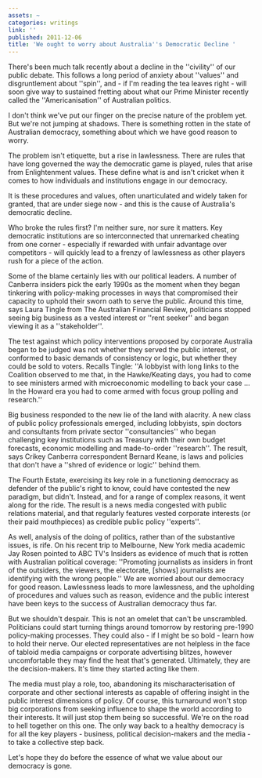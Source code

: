 ```yaml
---
assets: ~
categories: writings
link: ''
published: 2011-12-06
title: 'We ought to worry about Australia''s Democratic Decline '
---
```

There's been much talk recently about a decline in the ''civility'' of our public debate. This follows a long period of anxiety about ''values'' and disgruntlement about ''spin'', and - if I'm reading the tea leaves right - will soon give way to sustained fretting about what our Prime Minister recently called the ''Americanisation'' of Australian politics.

I don't think we've put our finger on the precise nature of the problem yet. But we're not jumping at shadows. There is something rotten in the state of Australian democracy, something about which we have good reason to worry.

The problem isn't etiquette, but a rise in lawlessness. There are rules that have long governed the way the democratic game is played, rules that arise from Enlightenment values. These define what is and isn't cricket when it comes to how individuals and institutions engage in our democracy.

It is these procedures and values, often unarticulated and widely taken for granted, that are under siege now - and this is the cause of Australia's democratic decline.

Who broke the rules first? I'm neither sure, nor sure it matters. Key democratic institutions are so interconnected that unremarked cheating from one corner - especially if rewarded with unfair advantage over competitors - will quickly lead to a frenzy of lawlessness as other players rush for a piece of the action.

Some of the blame certainly lies with our political leaders. A number of Canberra insiders pick the early 1990s as the moment when they began tinkering with policy-making processes in ways that compromised their capacity to uphold their sworn oath to serve the public.
Around this time, says Laura Tingle from The Australian Financial Review, politicians stopped seeing big business as a vested interest or ''rent seeker'' and began viewing it as a ''stakeholder''.

The test against which policy interventions proposed by corporate Australia began to be judged was not whether they served the public interest, or conformed to basic demands of consistency or logic, but whether they could be sold to voters. Recalls Tingle: ''A lobbyist with long links to the Coalition observed to me that, in the Hawke/Keating days, you had to come to see ministers armed with microeconomic modelling to back your case … In the Howard era you had to come armed with focus group polling and research.''

Big business responded to the new lie of the land with alacrity. A new class of public policy professionals emerged, including lobbyists, spin doctors and consultants from private sector ''consultancies'' who began challenging key institutions such as Treasury with their own budget forecasts, economic modelling and made-to-order ''research''. The result, says Crikey Canberra correspondent Bernard Keane, is laws and policies that don't have a ''shred of evidence or logic'' behind them.

The Fourth Estate, exercising its key role in a functioning democracy as defender of the public's right to know, could have contested the new paradigm, but didn't. Instead, and for a range of complex reasons, it went along for the ride. The result is a news media congested with public relations material, and that regularly features vested corporate interests (or their paid mouthpieces) as credible public policy ''experts''.

As well, analysis of the doing of politics, rather than of the substantive issues, is rife. On his recent trip to Melbourne, New York media academic Jay Rosen pointed to ABC TV's Insiders as evidence of much that is rotten with Australian political coverage: ''Promoting journalists as insiders in front of the outsiders, the viewers, the electorate, [shows] journalists are identifying with the wrong people.''
We are worried about our democracy for good reason. Lawlessness leads to more lawlessness, and the upholding of procedures and values such as reason, evidence and the public interest have been keys to the success of Australian democracy thus far.

But we shouldn't despair. This is not an omelet that can't be unscrambled. Politicians could start turning things around tomorrow by restoring pre-1990 policy-making processes. They could also - if I might be so bold - learn how to hold their nerve. Our elected representatives are not helpless in the face of tabloid media campaigns or corporate advertising blitzes, however uncomfortable they may find the heat that's generated. Ultimately, they are the decision-makers. It's time they started acting like them.

The media must play a role, too, abandoning its mischaracterisation of corporate and other sectional interests as capable of offering insight in the public interest dimensions of policy. Of course, this turnaround won't stop big corporations from seeking influence to shape the world according to their interests. It will just stop them being so successful.
We're on the road to hell together on this one. The only way back to a healthy democracy is for all the key players - business, political decision-makers and the media - to take a collective step back. 

Let's hope they do before the essence of what we value about our democracy is gone.


